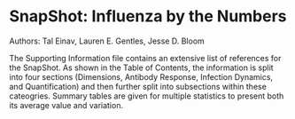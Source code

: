 # SnapShot: Influenza by the Numbers
Authors: Tal Einav, Lauren E. Gentles, Jesse D. Bloom

The Supporting Information file contains an extensive list of references for the SnapShot. As shown in the Table of Contents, the information is split into four sections (Dimensions, Antibody Response, Infection Dynamics, and Quantification) and then further split into subsections within these cateogries. Summary tables are given for multiple statistics to present both its average value and variation.
